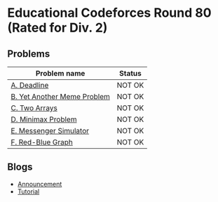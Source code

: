 # Educational Codeforces Round 80 (Rated for Div. 2)

## Problems

|Problem name|Status|
|------------|---------|
| [A. Deadline](problems/A._Deadline.md)|NOT OK|
| [B. Yet Another Meme Problem](problems/B._Yet_Another_Meme_Problem.md)|NOT OK|
| [C. Two Arrays](problems/C._Two_Arrays.md)|NOT OK|
| [D. Minimax Problem](problems/D._Minimax_Problem.md)|NOT OK|
| [E. Messenger Simulator](problems/E._Messenger_Simulator.md)|NOT OK|
| [F. Red-Blue Graph](problems/F._Red-Blue_Graph.md)|NOT OK|
## Blogs

- [Announcement](blogs/Announcement.md)
- [Tutorial](blogs/Tutorial.md)
